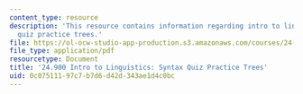 ```yaml
---
content_type: resource
description: 'This resource contains information regarding intro to linguistics: syntax
  quiz practice trees.'
file: https://ol-ocw-studio-app-production.s3.amazonaws.com/courses/24-900-introduction-to-linguistics-fall-2012/0c07511197c7b7d6d42d343ae1d4c0bc_MIT24_900F12_SntxPracTree.pdf
file_type: application/pdf
resourcetype: Document
title: '24.900 Intro to Linguistics: Syntax Quiz Practice Trees'
uid: 0c075111-97c7-b7d6-d42d-343ae1d4c0bc
---
```

